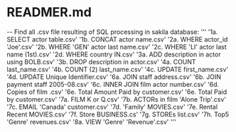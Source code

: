 # READMER.md

-- Find all .csv file resulting of SQL processing in sakila database:
'''
  '1a. SELECT actor table.csv'
  '1b. CONCAT actor name.csv'
  '2a. WHERE actor_id 'Joe'.csv'
  '2b. WHERE 'GEN' actor last name.csv'
  '2c. WHERE 'LI' actor last name (1st).csv'
  '2d. WHERE country IN.csv'
  '3a. ADD description in actor using BOLB.csv'
  '3b. DROP description in actor.csv'
  '4a. COUNT last_name.csv'
  '4b. COUNT (2) last_name.csv'
  '4c. UPDATE first_name.csv'
  '4d. UPDATE Unique Identifier.csv'
  '6a. JOIN staff address.csv'
  '6b. JOIN payment staff 2005-08.csv'
  '6c. INNER JOIN film actor number.csv'
  '6d. Copies of film .csv'
  '6e. Total Amount Paid by customer.csv'
  '6e. Total Paid by customer.csv'
  '7a. FILM K or Q.csv'
  '7b. ACTORs in film 'Alone Trip'.csv'
  '7c. EMAIL 'Canada' customer.csv'
  '7d. 'Family' MOVIES.csv'
  '7e. Rental Recent MOVIES.csv'
  '7f. Store BUSINESS.cs'
  '7g. STOREs list.csv'
  '7h. Top5 'Genre' revenues.csv'
  '8a. VIEW 'Genre' 'Revenue'.csv'
'''
